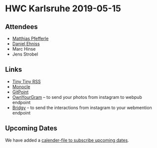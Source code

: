 # HWC Karlsruhe 2019-05-15

## Attendees

* [Matthias Pfefferle](https://notiz.blog/)
* [Daniel Ehniss](https://depone.net)  
* Marc Hinse  
* Jens Strobel  

## Links

* [Tiny Tiny RSS](https://tt-rss.org/)
* [Monocle](https://indieweb.org/Monocle)
* [GitPoint](https://gitpoint.co/)
* [OwnYourGram](https://ownyourgram.com) – to send your photos from instagram to webpub endpoint
* [Bridgy](https://brid.gy) – to send the interactions from instagram to your webmention endpoint

## Upcoming Dates

We have added a [calender-file to subscribe upcoming dates](https://raw.githubusercontent.com/hwc-ka/dates/master/homebrew-website-club-karlsruhe.ics).
